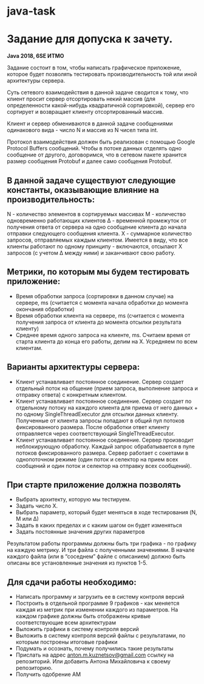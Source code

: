 # java-task

# Задание для допуска к зачету.
**Java 2018, 6SE ИТМО**

Задание состоит в том, чтобы написать графическое приложение, которое будет позволять тестировать производительность той или иной архитектуры сервера.

Суть сетевого взаимодействия в данной задаче сводится к тому, что клиент просит сервер отсортировать некий массив (для определенности какой-нибудь квадратичной сортировкой), сервер его сортирует и возвращает клиенту отсортированный массив.

Клиент и сервер обмениваются в данной задаче сообщениями одинакового вида - число N и массив из N чисел типа int.

Протокол взаимодействия должен быть реализован с помощью Google Protocol Buffers сообщений. Чтобы в потоке данных отделять одно сообщение от другого, договоримся, что в сетевом пакете хранится размер сообщения Protobuf и далее само сообщения Protobuf.

## В данной задаче существуют следующие константы, оказывающие влияние на производительность:
N - количество элементов в сортируемых массивах
M - количество одновременно работающих клиентов
∆ - временной промежуток от получения ответа от сервера на одно сообщение клиента до начала отправки следующего сообщения клиента. 
X - суммарное количество запросов, отправляемых каждым клиентом. Имеется в виду, что все клиенты работают по одному принципу - включаются, отсылают X запросов (с учетом ∆ между ними) и заканчивают свою работу.

## Метрики, по которым мы будем тестировать приложение:
- Время обработки запроса (сортировки в данном случае) на сервере, ms (считается с момента начала обработки до момента окончания обработки)
- Время обработки клиента на сервере, ms (считается с момента получения запроса от клиента до момента отсылки результата клиенту)
- Среднее время одного запроса на клиенте, ms. Считаем время от старта клиента до конца его работы, делим на X. Усредняем по всем клиентам.

## Варианты архитектуры сервера: 
- Клиент устанавливает постоянное соединение. Сервер создает отдельный поток на общение (прием запроса, выполнение запроса и отправку ответа) с конкретным клиентом.
- Клиент устанавливает постоянное соединение. Сервер создает по отдельному  потоку на каждого клиента для приема от него данных + по одному SingleThreadExecutor для отсылки данных клиенту. Полученные от клиента запросы попадают в общий пул потоков фиксированного размера. После обработки ответ клиенту отправляется через соответствующий SingleThreadExecutor.
- Клиент устанавливает постоянное соединение. Сервер производит неблокирующую обработку. Каждый запрос обрабатывается в пуле потоков фиксированного размера. Сервер работает с сокетами в однопоточном режиме (один поток и селектор на прием всех сообщений и один поток и селектор на отправку всех сообщений).

## При старте приложение должна позволять
- Выбрать архитекту, которую мы тестируем.
- Задать число X.
- Выбрать параметр, который будет меняться в ходе тестирования (N, M или ∆)
- Задать в каких пределах и с каким шагом он будет изменяться
- Задать постоянные значения других параметров

Результатом работы программы должны быть три графика - по графику на каждую метрику. И три файла с полученными значениями. В начале каждого файла (или в “соседнем” файле с описанием) должно быть описаны все установленные значения из пунктов 1-5.

## Для сдачи работы необходимо:
- Написать программу и загрузить ее в систему контроля версий
- Построить в отдельной программе 9 графиков - как меняется каждая из метрик при изменении каждого из параметров. На каждом графике должны быть отображены кривые соответствующие всем архитектурам
- Выложить графики в систему контроля версий
- Выложить в систему контроля версий файлы с результатами, по которым построены итоговые графики
- Подумать и осознать, почему получились такие результаты
- Прислать на адрес anton.m.kuznetsov@gmail.com ссылку на репозиторий. Или добавить Антона Михайловича к своему репозиторию.
- Получить одобрение АМ
